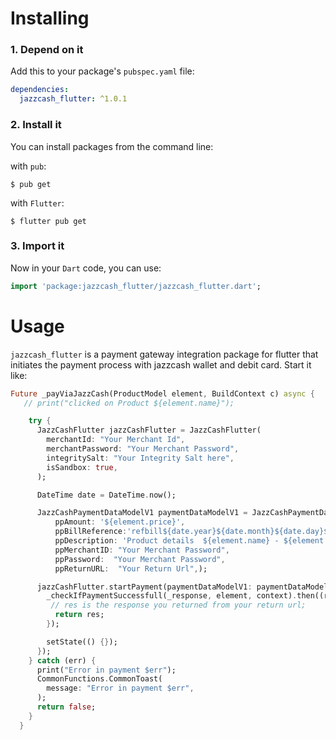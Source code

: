 # Installing

### 1. Depend on it

Add this to your package's `pubspec.yaml` file:

```yaml
dependencies:
  jazzcash_flutter: ^1.0.1
```

### 2. Install it

You can install packages from the command line:

with `pub`:

```
$ pub get
```

with `Flutter`:

```
$ flutter pub get
```

### 3. Import it

Now in your `Dart` code, you can use:

```dart
import 'package:jazzcash_flutter/jazzcash_flutter.dart';
```

# Usage

`jazzcash_flutter` is a payment gateway integration package for flutter that initiates the payment process with jazzcash wallet and debit card.
Start it like:

```dart
Future _payViaJazzCash(ProductModel element, BuildContext c) async {
   // print("clicked on Product ${element.name}");

    try {
      JazzCashFlutter jazzCashFlutter = JazzCashFlutter(
        merchantId: "Your Merchant Id",
        merchantPassword: "Your Merchant Password",
        integritySalt: "Your Integrity Salt here",
        isSandbox: true,
      );

      DateTime date = DateTime.now();

      JazzCashPaymentDataModelV1 paymentDataModelV1 = JazzCashPaymentDataModelV1(
          ppAmount: '${element.price}',
          ppBillReference:'refbill${date.year}${date.month}${date.day}${date.hour}${date.millisecond}',
          ppDescription: 'Product details  ${element.name} - ${element.price}',
          ppMerchantID: "Your Merchant Password",
          ppPassword:  "Your Merchant Password",
          ppReturnURL:  "Your Return Url",);

      jazzCashFlutter.startPayment(paymentDataModelV1: paymentDataModelV1, context: context).then((_response) {
        _checkIfPaymentSuccessfull(_response, element, context).then((res) {
         // res is the response you returned from your return url;
          return res;
        });

        setState(() {});
      });
    } catch (err) {
      print("Error in payment $err");
      CommonFunctions.CommonToast(
        message: "Error in payment $err",
      );
      return false;
    }
  }
```
